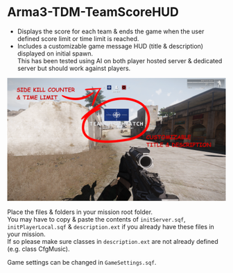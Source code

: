 # Arma3-TDM-TeamScoreHUD
- Displays the score for each team &amp; ends the game when the user defined score limit or time limit is reached.
- Includes a customizable game message HUD (title & description) displayed on initial spawn.<br/>
This has been tested using AI on both player hosted server & dedicated server but should work against players.

![Screenshot](https://github.com/GaryTheNoTrashCougar/Arma3-TDM-TeamScoreHUD/blob/main/ScoreBar.png?raw=true)

Place the files & folders in your mission root folder.<br/>
You may have to copy & paste the contents of `initServer.sqf`, `initPlayerLocal.sqf` &amp; `description.ext` if you already have these files in your mission.<br/>
If so please make sure classes in `description.ext` are not already defined (e.g. class CfgMusic). 

Game settings can be changed in `GameSettings.sqf`.
